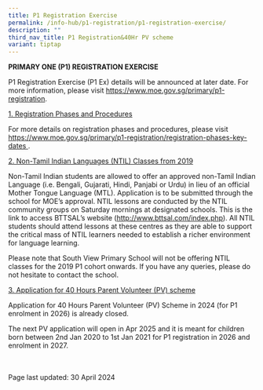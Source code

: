 ```yaml
---
title: P1 Registration Exercise
permalink: /info-hub/p1-registration/p1-registration-exercise/
description: ""
third_nav_title: P1 Registration&40Hr PV scheme
variant: tiptap
---
```

<p><strong>PRIMARY ONE (P1) REGISTRATION EXERCISE</strong>
</p>
<p>P1 Registration Exercise (P1 Ex) details will be announced at later date.
For more information, please visit&nbsp;<a href="https://www.moe.gov.sg/primary/p1-registration" rel="noopener" target="_blank">https://www.moe.gov.sg/primary/p1-registration</a>.</p>
<p><u>1. Registration Phases and Procedures</u>
</p>
<p>For more details on registration phases and procedures, please visit&nbsp;
<a href="https://www.moe.gov.sg/primary/p1-registration/registration-phases-key-dates" rel="noopener noreferrer nofollow" target="_blank"><u>https://www.moe.gov.sg/primary/p1-registration/registration-phases-key-dates</u> 
</a>.</p>
<p><u>2. Non-Tamil Indian Languages (NTIL)&nbsp;Classes from 2019</u>
</p>
<p>Non-Tamil Indian students are allowed to offer an approved non-Tamil Indian
Language (i.e. Bengali, Gujarati, Hindi, Panjabi or Urdu) in lieu of an
official Mother Tongue Language (MTL).&nbsp;Application is to be submitted
through the school for MOE’s approval.&nbsp;NTIL lessons are conducted
by the NTIL community groups on Saturday mornings at designated schools.
This is the link to access BTTSAL’s website (<a href="http://www.bttsal.com/index.php" rel="noopener noreferrer nofollow" target="_blank"><u>http://www.bttsal.com/index.php</u></a>).
All NTIL students should attend lessons at these centres as they are able
to support the critical mass of NTIL learners needed to establish a richer
environment for language learning.&nbsp;</p>
<p>Please note that South View Primary School will not be offering NTIL classes
for the 2019 P1 cohort onwards. If you have any queries, please do not
hesitate to contact the school.</p>
<p><u>3. Application for 40 Hours Parent Volunteer (PV) scheme</u>
</p>
<p>Application for 40 Hours Parent Volunteer (PV) Scheme in 2024 (for P1
enrolment in 2026) is already closed.</p>
<p>The next PV application will open in Apr 2025 and it is meant for children
born between 2nd Jan 2020 to 1st Jan 2021 for P1 registration in 2026 and
enrolment in 2027.</p>
<p>
<br>
<br>Page last updated: 30 April 2024</p>